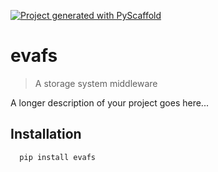 [![Project generated with PyScaffold](https://img.shields.io/badge/-PyScaffold-005CA0?logo=pyscaffold)](https://pyscaffold.org/)
<!-- These are examples of badges you might also want to add to your README. Update the URLs accordingly.
[![Built Status](https://api.cirrus-ci.com/github/<USER>/evafs.svg?branch=main)](https://cirrus-ci.com/github/<USER>/evafs)
[![ReadTheDocs](https://readthedocs.org/projects/evafs/badge/?version=latest)](https://evafs.readthedocs.io/en/stable/)
[![Coveralls](https://img.shields.io/coveralls/github/<USER>/evafs/main.svg)](https://coveralls.io/r/<USER>/evafs)
[![PyPI-Server](https://img.shields.io/pypi/v/evafs.svg)](https://pypi.org/project/evafs/)
[![Conda-Forge](https://img.shields.io/conda/vn/conda-forge/evafs.svg)](https://anaconda.org/conda-forge/evafs)
[![Monthly Downloads](https://pepy.tech/badge/evafs/month)](https://pepy.tech/project/evafs)
[![Twitter](https://img.shields.io/twitter/url/http/shields.io.svg?style=social&label=Twitter)](https://twitter.com/evafs)
-->

# evafs

> A storage system middleware

A longer description of your project goes here...

## Installation

```
  pip install evafs
```
